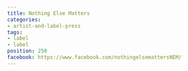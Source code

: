 ```yaml
---
title: Nothing Else Matters
categories:
- artist-and-label-press
tags:
- label
- label
position: 250
facebook: https://www.facebook.com/nothingelsemattersNEM/
---
```


